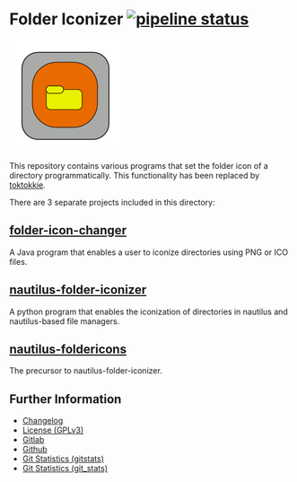 # Folder Iconizer [![pipeline status](https://gitlab.namibsun.net/namboy94/folder-iconizer/badges/master/pipeline.svg)](https://gitlab.namibsun.net/namboy94/folder-iconizer/commits/master)

![Logo](resources/logo/logo-readme.png)

This repository contains various programs that set the folder icon of a
directory programmatically. This functionality has been replaced by
[toktokkie](https://gitlab.namibsun.net/namboy94/toktokkie).

There are 3 separate projects included in this directory:

## [folder-icon-changer](folder-icon-changer)

A Java program that enables a user to iconize directories using PNG or ICO files.

## [nautilus-folder-iconizer](nautilus-folder-iconizer)

A python program that enables the iconization of directories in nautilus and
nautilus-based file managers.

## [nautilus-foldericons](nautilus-foldericons)

The precursor to nautilus-folder-iconizer.


## Further Information

* [Changelog](https://gitlab.namibsun.net/namboy94/folder-iconizer/raw/master/CHANGELOG)
* [License (GPLv3)](https://gitlab.namibsun.net/namboy94/folder-iconizer/raw/master/LICENSE)
* [Gitlab](https://gitlab.namibsun.net/namboy94/folder-iconizer)
* [Github](https://github.com/namboy94/folder-iconizer)
* [Git Statistics (gitstats)](https://gitstats.namibsun.net/gitstats/folder-iconizer/index.html)
* [Git Statistics (git_stats)](https://gitstats.namibsun.net/git_stats/folder-iconizer/index.html)
